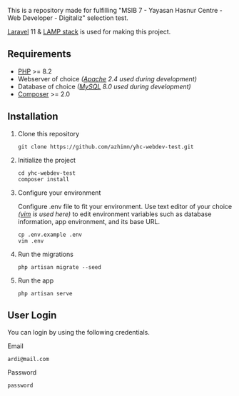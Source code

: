This is a repository made for fulfilling "MSIB 7 - Yayasan Hasnur Centre - Web Developer - Digitaliz" selection test.

[Laravel](https://laravel.com/) 11 & [LAMP stack](https://en.wikipedia.org/wiki/LAMP_(software_bundle)) is used for making this project.

## Requirements
- [PHP](https://www.php.net/) >= 8.2
- Webserver of choice *([Apache](https://apache.org) 2.4 used during development)*
- Database of choice *([MySQL](https://www.mysql.com/) 8.0 used during development)*
- [Composer](https://getcomposer.org) >= 2.0

## Installation

1. Clone this repository
    ```
    git clone https://github.com/azhimn/yhc-webdev-test.git
    ```

2. Initialize the project
    ```
    cd yhc-webdev-test
    composer install 
    ```

3. Configure your environment

    Configure .env file to fit your environment. Use text editor of your choice *([vim](https://www.vim.org) is used here)* to edit environment variables such as database     information, app environment, and its base URL.
    ```
    cp .env.example .env
    vim .env
    ```

5. Run the migrations
    ```
    php artisan migrate --seed
    ```

6. Run the app
    ```
    php artisan serve
    ```

## User Login
You can login by using the following credentials.

Email
```
ardi@mail.com
```
Password
```
password
```

